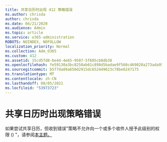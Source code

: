 ```yaml
---
title: 共享日历时出现 412 策略错误
ms.author: chrisda
author: chrisda
ms.date: 04/21/2020
ms.audience: Admin
ms.topic: article
ms.service: o365-administration
ROBOTS: NOINDEX, NOFOLLOW
localization_priority: Normal
ms.collection: Adm_O365
ms.custom: 412
ms.assetid: 15cd5fd8-6e4d-4e65-9507-5f605cb8db38
ms.openlocfilehash: fe59130a3bc8250ab61c898d5badae9f560c469028a273ada9576109e18c330a
ms.sourcegitcommit: b5f7da89a650d2915dc652449623c78be6247175
ms.translationtype: MT
ms.contentlocale: zh-CN
ms.lasthandoff: 08/05/2021
ms.locfileid: "53973723"
---
```

# <a name="policy-error-when-sharing-a-calendar"></a>共享日历时出现策略错误

如果尝试共享日历，但收到错误"策略不允许向一个或多个收件人授予此级别的权限 () "，请参阅[本主题。](https://support.microsoft.com/help/3187524/policy-does-not-allow-granting-permissions-at-this-level-to-one-or-mor)
